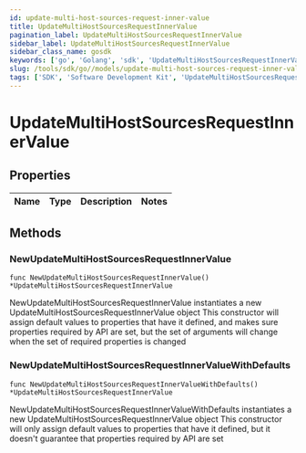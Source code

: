 ```yaml
---
id: update-multi-host-sources-request-inner-value
title: UpdateMultiHostSourcesRequestInnerValue
pagination_label: UpdateMultiHostSourcesRequestInnerValue
sidebar_label: UpdateMultiHostSourcesRequestInnerValue
sidebar_class_name: gosdk
keywords: ['go', 'Golang', 'sdk', 'UpdateMultiHostSourcesRequestInnerValue', 'UpdateMultiHostSourcesRequestInnerValue'] 
slug: /tools/sdk/go//models/update-multi-host-sources-request-inner-value
tags: ['SDK', 'Software Development Kit', 'UpdateMultiHostSourcesRequestInnerValue', 'UpdateMultiHostSourcesRequestInnerValue']
---
```


# UpdateMultiHostSourcesRequestInnerValue

## Properties

Name | Type | Description | Notes
------------ | ------------- | ------------- | -------------

## Methods

### NewUpdateMultiHostSourcesRequestInnerValue

`func NewUpdateMultiHostSourcesRequestInnerValue() *UpdateMultiHostSourcesRequestInnerValue`

NewUpdateMultiHostSourcesRequestInnerValue instantiates a new UpdateMultiHostSourcesRequestInnerValue object
This constructor will assign default values to properties that have it defined,
and makes sure properties required by API are set, but the set of arguments
will change when the set of required properties is changed

### NewUpdateMultiHostSourcesRequestInnerValueWithDefaults

`func NewUpdateMultiHostSourcesRequestInnerValueWithDefaults() *UpdateMultiHostSourcesRequestInnerValue`

NewUpdateMultiHostSourcesRequestInnerValueWithDefaults instantiates a new UpdateMultiHostSourcesRequestInnerValue object
This constructor will only assign default values to properties that have it defined,
but it doesn't guarantee that properties required by API are set


